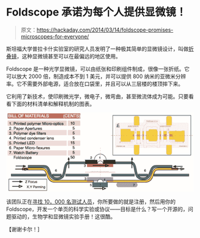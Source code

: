 # Foldscope 承诺为每个人提供显微镜！

> 原文：<https://hackaday.com/2014/03/14/foldscope-promises-microscopes-for-everyone/>

斯坦福大学普拉卡什实验室的研究人员发明了一种极其简单的显微镜设计，叫做[折叠镜](http://www.foldscope.com/)，这种显微镜甚至可以在最偏远的地区使用。

Foldscope 是一种光学显微镜，可以由纸张和印刷组件制成，很像一张折纸。它可以放大 2000 倍，制造成本不到 1 美元，并可以提供 800 纳米的亚微米分辨率。它不需要外部电源，适合放在口袋里，并且可以从三层楼的楼顶摔下来。

它利用了新技术，使印刷微光学，微电子，微弯曲，甚至微流体成为可能。只要看看下面的材料清单和解释机制的图表。

![Figure4-Foldscope-cross-section](img/4a07997c8a83c0e620e5ac7d2aefd765.png)

该团队正在[寻找 10，000 名测试人员](http://www.foldscope.com/10ksignup/)，你所要做的就是注册，然后用你的 Foldscope，开发一个单页的科学实验或协议——目标是什么？写一个开源的，问题驱动的，生物学和显微镜实验手册！这很酷。

【谢谢卡尔！]